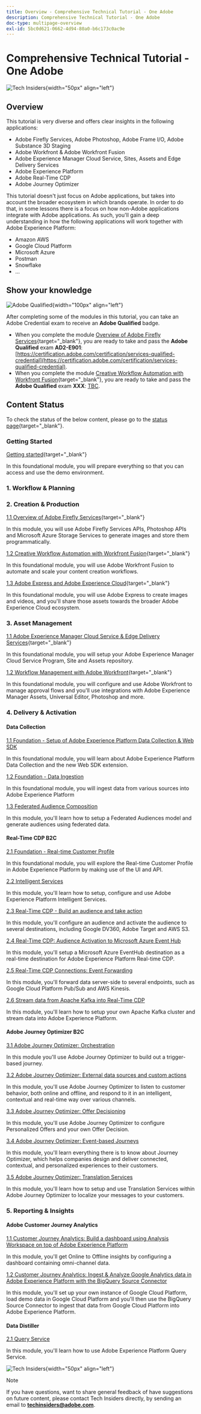 ```yaml
---
title: Overview - Comprehensive Technical Tutorial - One Adobe
description: Comprehensive Technical Tutorial - One Adobe
doc-type: multipage-overview
exl-id: 5bc0d621-0662-4d94-80a0-b6c173c0ac9e
---
```

# Comprehensive Technical Tutorial - One Adobe

![Tech Insiders](./assets/images/techinsiders.png){width="50px" align="left"}

## Overview

This tutorial is very diverse and offers clear insights in the following applications:

- Adobe Firefly Services, Adobe Photoshop, Adobe Frame I/O, Adobe Substance 3D Staging
- Adobe Workfront & Adobe Workfront Fusion
- Adobe Experience Manager Cloud Service, Sites, Assets and Edge Delivery Services 
- Adobe Experience Platform
- Adobe Real-Time CDP
- Adobe Journey Optimizer

This tutorial doesn't just focus on Adobe applications, but takes into account the broader ecosystem in which brands operate. In order to do that, in some lessons there is a focus on how non-Adobe applications integrate with Adobe applications. As such, you'll gain a deep understanding in how the following applications will work together with Adobe Experience Platform:

- Amazon AWS
- Google Cloud Platform
- Microsoft Azure 
- Postman
- Snowflake
- ...

## Show your knowledge

![Adobe Qualified](./assets/images/badge.png){width="100px" align="left"}

After completing some of the modules in this tutorial, you can take an Adobe Credential exam to receive an **Adobe Qualified** badge. 

- When you complete the module [Overview of Adobe Firefly Services](./modules/creation-production/module1.1/firefly-services.md){target="_blank"}, you are ready to take and pass the **Adobe Qualified** exam **AD2-E901**: 
[https://certification.adobe.com/certification/services-qualified-credential](https://certification.adobe.com/certification/services-qualified-credential).
- When you complete the module [Creative Workflow Automation with Workfront Fusion](./modules/creation-production/module1.2/automation.md){target="_blank"}, you are ready to take and pass the **Adobe Qualified** exam **XXX**: 
[TBC](https://certification.adobe.com/certification/services-qualified-credential).

## Content Status

To check the status of the below content, please go to the [status page](./status.md){target="_blank"}.

### Getting Started

[Getting started](./modules/getting-started/gettingstarted/getting-started.md){target="_blank"}

In this foundational module, you will prepare everything so that you can access and use the demo environment.

### 1. Workflow & Planning

### 2. Creation & Production

[1.1 Overview of Adobe Firefly Services](./modules/creation-production/module1.1/firefly-services.md){target="_blank"}

In this module, you will use Adobe Firefly Services APIs, Photoshop APIs and Microsoft Azure Storage Services to generate images and store them programmatically.

[1.2 Creative Workflow Automation with Workfront Fusion](./modules/creation-production/module1.2/automation.md){target="_blank"}

In this foundational module, you will use Adobe Workfront Fusion to automate and scale your content creation workflows.

[1.3 Adobe Express and Adobe Experience Cloud](./modules/creation-production/module1.3/express.md){target="_blank"}

In this foundational module, you will use Adobe Express to create images and videos, and you'll share those assets towards the broader Adobe Experience Cloud ecosystem.

### 3. Asset Management

[1.1 Adobe Experience Manager Cloud Service & Edge Delivery Services](./modules/asset-mgmt/module2.1/aemcs.md){target="_blank"}

In this foundational module, you will setup your Adobe Experience Manager Cloud Service Program, Site and Assets repository.

[1.2 Workflow Management with Adobe Workfront](./modules/asset-mgmt/module2.2/workfront.md){target="_blank"}

In this foundational module, you will configure and use Adobe Workfront to manage approval flows and you'll use integrations with Adobe Experience Manager Assets, Universal Editor, Photoshop and more.

### 4. Delivery & Activation

#### Data Collection

[1.1 Foundation - Setup of Adobe Experience Platform Data Collection & Web SDK](./modules/delivery-activation/datacollection/dc1.1/data-ingestion-launch-web-sdk.md)

In this foundational module, you will learn about Adobe Experience Platform Data Collection and the new Web SDK extension.

[1.2 Foundation - Data Ingestion](./modules/delivery-activation/datacollection/dc1.2/data-ingestion.md)

In this foundational module, you will ingest data from various sources into Adobe Experience Platform

[1.3 Federated Audience Composition](./modules/delivery-activation/datacollection/dc1.3/fac.md)

In this module, you'll learn how to setup a Federated Audiences model and generate audiences using federated data.

#### Real-Time CDP B2C

[2.1 Foundation - Real-time Customer Profile](./modules/delivery-activation/rtcdp-b2c/rtcdpb2c-1/real-time-customer-profile.md)

In this foundational module, you will explore the Real-time Customer Profile in Adobe Experience Platform by making use of the UI and API.

[2.2 Intelligent Services](./modules/delivery-activation/rtcdp-b2c/rtcdpb2c-2/intelligent-services.md)

In this module, you'll learn how to setup, configure and use Adobe Experience Platform Intelligent Services.

[2.3 Real-Time CDP - Build an audience and take action](./modules/delivery-activation/rtcdp-b2c/rtcdpb2c-3/real-time-cdp-build-a-segment-take-action.md)

In this module, you'll configure an audience and activate the audience to several destinations, including Google DV360, Adobe Target and AWS S3.

[2.4 Real-Time CDP: Audience Activation to Microsoft Azure Event Hub](./modules/delivery-activation/rtcdp-b2c/rtcdpb2c-4/segment-activation-microsoft-azure-eventhub.md)

In this module, you'll setup a Microsoft Azure EventHub destination as a real-time destination for Adobe Experience Platform Real-time CDP. 

[2.5 Real-Time CDP Connections: Event Forwarding](./modules/delivery-activation/rtcdp-b2c/rtcdpb2c-5/aep-data-collection-ssf.md)

In this module, you'll forward data server-side to several endpoints, such as Google Cloud Platform Pub/Sub and AWS Kinesis.

[2.6 Stream data from Apache Kafka into Real-Time CDP](./modules/delivery-activation/rtcdp-b2c/rtcdpb2c-6/aep-apache-kafka.md)

In this module, you'll learn how to setup your own Apache Kafka cluster and stream data into Adobe Experience Platform.

#### Adobe Journey Optimizer B2C

[3.1 Adobe Journey Optimizer: Orchestration](./modules/delivery-activation/ajo-b2c/ajob2c-1/journey-orchestration-create-account.md)

In this module you'll use Adobe Journey Optimizer to build out a trigger-based journey.

[3.2 Adobe Journey Optimizer: External data sources and custom actions](./modules/delivery-activation/ajo-b2c/ajob2c-2/journey-orchestration-external-weather-api-sms.md)

In this module, you'll use Adobe Journey Optimizer to listen to customer behavior, both online and offline, and respond to it in an intelligent, contextual and real-time way over various channels.

[3.3 Adobe Journey Optimizer: Offer Decisioning](./modules/delivery-activation/ajo-b2c/ajob2c-3/offer-decisioning.md)

In this module, you'll use Adobe Journey Optimizer to configure Personalized Offers and your own Offer Decision.

[3.4 Adobe Journey Optimizer: Event-based Journeys](./modules/delivery-activation/ajo-b2c/ajob2c-4/journeyoptimizer.md)

In this module, you'll learn everything there is to know about Journey Optimizer, which helps companies design and deliver connected, contextual, and personalized experiences to their customers.

[3.5 Adobe Journey Optimizer: Translation Services](./modules/delivery-activation/ajo-b2c/ajob2c-5/ajotranslationsvcs.md)

In this module, you'll learn how to setup and use Translation Services within Adobe Journey Optimizer to localize your messages to your customers.

### 5. Reporting & Insights

#### Adobe Customer Journey Analytics

[1.1 Customer Journey Analytics: Build a dashboard using Analysis Workspace on top of Adobe Experience Platform](./modules/reporting-insights/cja-b2c/cjab2c-1/customer-journey-analytics-build-a-dashboard.md)

In this module, you'll get Online to Offline insights by configuring a dashboard containing omni-channel data.

[1.2 Customer Journey Analytics: Ingest & Analyze Google Analytics data in Adobe Experience Platform with the BigQuery Source Connector](./modules/reporting-insights/cja-b2c/cjab2c-2/customer-journey-analytics-bigquery-gcp.md)

In this module, you'll set up your own instance of Google Cloud Platform, load demo data in Google Cloud Platform and you'll then use the BigQuery Source Connector to ingest that data from Google Cloud Platform into Adobe Experience Platform.

#### Data Distiller

[2.1 Query Service](./modules/reporting-insights/datadistiller/dd-1/query-service.md)

In this module, you'll learn how to use Adobe Experience Platform Query Service.

![Tech Insiders](./assets/images/techinsiders.png){width="50px" align="left"}

>[!NOTE]
>
>If you have questions, want to share general feedback of have suggestions on future content, please contact Tech Insiders directly, by sending an email to **techinsiders@adobe.com**.
